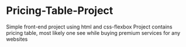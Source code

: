 # Pricing-Table-Project
Simple front-end project using html and css-flexbox
Project contains pricing table, most likely one see while buying premium services for any websites
